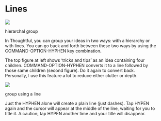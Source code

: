 # Lines

![](https://miro.medium.com/max/1400/1*PhFKgIUt3MMh9mssgcBiMw.png)

hierarchal group

In Thoughtful, you can group your ideas in two ways: with a hierarchy or with lines. You can go back and forth between these two ways by using the COMMAND-OPTION-HYPHEN key combination.

The top figure at left shows ‘tricks and tips’ as an idea containing four children. COMMAND-OPTION-HYPHEN converts it to a line followed by those same children (second figure). Do it again to convert back. Personally, I use this feature a lot to reduce either clutter or depth.

![](https://miro.medium.com/max/1400/1*ZInEZCXG8lJszUz8BdWCGg.png)

group using a line

Just the HYPHEN alone will create a plain line (just dashes). Tap HYPEN again and the cursor will appear at the middle of the line, waiting for you to title it. A caution, tap HYPEN another time and your title will disappear.